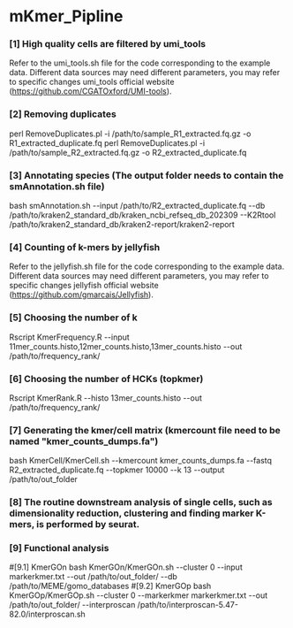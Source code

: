 # mKmer_Pipline

### [1] High quality cells are filtered by umi_tools ###
Refer to the umi_tools.sh file for the code corresponding to the example data. Different data sources may need different parameters, you may refer to specific changes umi_tools official website (https://github.com/CGATOxford/UMI-tools).

### [2] Removing duplicates ###
perl RemoveDuplicates.pl -i /path/to/sample_R1_extracted.fq.gz -o R1_extracted_duplicate.fq
perl RemoveDuplicates.pl -i /path/to/sample_R2_extracted.fq.gz -o R2_extracted_duplicate.fq

### [3] Annotating species (The output folder needs to contain the smAnnotation.sh file) ###
bash smAnnotation.sh --input /path/to/R2_extracted_duplicate.fq --db /path/to/kraken2_standard_db/kraken_ncbi_refseq_db_202309 --K2Rtool /path/to/kraken2_standard_db/kraken2-report/kraken2-report

### [4] Counting of k-mers by jellyfish ###
Refer to the jellyfish.sh file for the code corresponding to the example data. Different data sources may need different parameters, you may refer to specific changes jellyfish official website (https://github.com/gmarcais/Jellyfish).

### [5] Choosing the number of k ###
Rscript KmerFrequency.R --input 11mer_counts.histo,12mer_counts.histo,13mer_counts.histo --out /path/to/frequency_rank/

### [6] Choosing the number of HCKs (topkmer) ###
Rscript KmerRank.R --histo 13mer_counts.histo --out /path/to/frequency_rank/

### [7] Generating the kmer/cell matrix (kmercount file need to be named "kmer_counts_dumps.fa") ###
bash KmerCell/KmerCell.sh --kmercount kmer_counts_dumps.fa --fastq R2_extracted_duplicate.fq --topkmer 10000 --k 13 --output /path/to/out_folder

### [8] The routine downstream analysis of single cells, such as dimensionality reduction, clustering and finding marker K-mers, is performed by seurat. ###

### [9] Functional analysis ###
#[9.1] KmerGOn 
bash KmerGOn/KmerGOn.sh --cluster 0 --input markerkmer.txt --out /path/to/out_folder/ --db /path/to/MEME/gomo_databases
#[9.2] KmerGOp
bash KmerGOp/KmerGOp.sh --cluster 0 --markerkmer markerkmer.txt --out /path/to/out_folder/ --interproscan /path/to/interproscan-5.47-82.0/interproscan.sh
